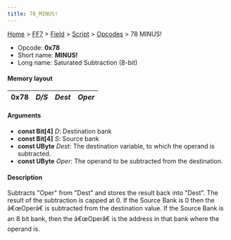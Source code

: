 ```yaml
---
title: 78_MINUS!
---
```


[Home](../../../../index.md) > [FF7](../../../../FF7.md) > [Field](../../../Field.md) > [Script](../../Script.md) > [Opcodes](../Opcodes.md) > 78 MINUS!

-   Opcode: **0x78**
-   Short name: **MINUS!**
-   Long name: Saturated Subtraction (8-bit)

#### Memory layout

| 0x78 | *D/S* | *Dest* | *Oper* |
|------|-------|--------|--------|

#### Arguments

-   **const Bit\[4\]** *D*: Destination bank
-   **const Bit\[4\]** *S*: Source bank
-   **const UByte** *Dest*: The destination variable, to which the operand is subtracted.
-   **const UByte** *Oper*: The operand to be subtracted from the destination.

#### Description

Subtracts "Oper" from "Dest" and stores the result back into "Dest". The result of the subtraction is capped at 0. If the Source Bank is 0 then the â€œOperâ€ is subtracted from the destination value. If the Source Bank is an 8 bit bank, then the â€œOperâ€ is the address in that bank where the operand is.
